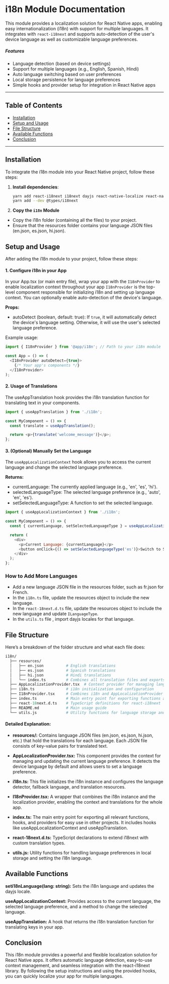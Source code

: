 # i18n Module Documentation

This module provides a localization solution for React Native apps, enabling easy internationalization (i18n) with support for multiple languages. It integrates with `react-i18next` and supports auto-detection of the user's device language as well as customizable language preferences.

##### Features
- Language detection (based on device settings)
- Support for multiple languages (e.g., English, Spanish, Hindi)
- Auto language switching based on user preferences
- Local storage persistence for language preferences
- Simple hooks and provider setup for integration in React Native apps

---

## Table of Contents

- [Installation](#installation)
- [Setup and Usage](#setup-and-usage)
- [File Structure](#file-structure)
- [Available Functions](#available-functions)
- [Conclusion](#conclusion)

---

## Installation

To integrate the i18n module into your React Native project, follow these steps:

1. **Install dependencies**:

   ```bash
   yarn add react-i18next i18next dayjs react-native-localize react-native-mmkv
   yarn add --dev @types/i18next
   ```


2. **Copy the `i18n` Module**

- Copy the i18n folder (containing all the files) to your project.
- Ensure that the resources folder contains your language JSON files (en.json, es.json, hi.json).

## Setup and Usage

After adding the i18n module to your project, follow these steps:

#### 1. Configure i18n in your App

In your App.tsx (or main entry file), wrap your app with the `I18nProvider` to enable localization context throughout your app
`I18nProvider` is the top-level component responsible for initializing i18n and setting up language context. You can optionally enable auto-detection of the device's language.

**Props:**
- autoDetect (boolean, default: true): If `true`, it will automatically detect the device's language setting. Otherwise, it will use the user's selected language preference.

Example usage:

```javascript
import { I18nProvider } from '@app/i18n'; // Path to your i18n module

const App = () => (
  <I18nProvider autoDetect={true}>
    {/* Your app's components */}
  </I18nProvider>
);

```

#### 2. Usage of Translations

The useAppTranslation hook provides the i18n translation function for translating text in your components.

```javascript
import { useAppTranslation } from './i18n';

const MyComponent = () => {
  const translate = useAppTranslation();

  return <p>{translate('welcome_message')}</p>;
};

```


#### 3. (Optional) Manually Set the Language

The `useAppLocalizationContext` hook allows you to access the current language and change the selected language preference.

**Returns:**
- 	currentLanguage: The currently applied language (e.g., 'en', 'es', 'hi').
- 	selectedLanguageType: The selected language preference (e.g., 'auto', 'en', 'es').
- 	setSelectedLanguageType: A function to set the selected language.

```javascript
import { useAppLocalizationContext } from './i18n';

const MyComponent = () => {
  const { currentLanguage, setSelectedLanguageType } = useAppLocalizationContext();

  return (
    <div>
      <p>Current Language: {currentLanguage}</p>
      <button onClick={() => setSelectedLanguageType('es')}>Switch to Spanish</button>
    </div>
  );
};

```
### How to Add More Languages
- Add a new language JSON file in the resources folder, such as fr.json for French.
- In the `i18n.ts` file, update the resources object to include the new language.
- In the `react-18next.d.ts` file, update the resources object to include the new language and update `ILanguageType`.
- In the `utils.ts` file , import dayjs locales for that language.



## File Structure
Here’s a breakdown of the folder structure and what each file does:

```graphql
i18n/
  ├── resources/
  │   ├── en.json          # English translations
  │   ├── es.json          # Spanish translations
  │   ├── hi.json          # Hindi translations
  │   └── index.ts         # Combines all translation files and exports them
  ├── AppLocalizationProvider.tsx  # Context provider for managing language preferences
  ├── i18n.ts              # i18n initialization and configuration
  ├── I18nProvider.tsx     # Combines i18n and AppLocalizationProvider for localization
  ├── index.ts             # Main entry point for exporting functions and hooks
  ├── react-18next.d.ts    # TypeScript definitions for react-i18next
  ├── README.md            # Main usage guide
  └── utils.js             # Utility functions for language storage and handling

```

#### Detailed Explanation:
- **resources/:** Contains language JSON files (en.json, es.json, hi.json, etc.) that hold the translations for each language. Each JSON file consists of key-value pairs for translated text.

- **AppLocalizationProvider.tsx:** This component provides the context for managing and updating the current language preference. It detects the device language by default and allows users to set a language preference.

- **i18n.ts:** This file initializes the i18n instance and configures the language detector, fallback language, and translation resources.

- **I18nProvider.tsx:** A wrapper that combines the i18n instance and the localization provider, enabling the context and translations for the whole app.

- **index.ts:** The main entry point for exporting all relevant functions, hooks, and providers for easy use in other projects. It includes hooks like useAppLocalizationContext and useAppTranslation.

- **react-18next.d.ts:** TypeScript declarations to extend i18next with custom translation types.

- **utils.js:** Utility functions for handling language preferences in local storage and setting the i18n language.

## Available Functions
**seti18nLanguage(lang: string):** Sets the i18n language and updates the dayjs locale.

**useAppLocalizationContext:** Provides access to the current language, the selected language preference, and a method to change the selected language.

**useAppTranslation:** A hook that returns the i18n translation function for translating keys in your app.

## Conclusion
This i18n module provides a powerful and flexible localization solution for React Native apps. It offers automatic language detection, easy-to-use context management, and seamless integration with the react-i18next library. By following the setup instructions and using the provided hooks, you can quickly localize your app for multiple languages.

